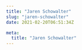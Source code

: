```yaml
---
title: "Jaren Schowalter"
slug: "jaren-schowalter"
date: 2021-02-20T06:51:34Z

meta:
  title: "Jaren Schowalter"
---
```


